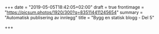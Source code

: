 +++
date = "2019-05-05T18:42:05+02:00"
draft = true
frontimage = "https://picsum.photos/1920/300?q=835114411245654"
summary = "Automatisk publisering av  innlegg"
title = "Bygg en statisk blogg - Del 5"

+++

